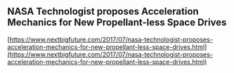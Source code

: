 ## NASA Technologist proposes Acceleration Mechanics for New Propellant-less Space Drives
  
  [https://www.nextbigfuture.com/2017/07/nasa-technologist-proposes-acceleration-mechanics-for-new-propellant-less-space-drives.html](https://www.nextbigfuture.com/2017/07/nasa-technologist-proposes-acceleration-mechanics-for-new-propellant-less-space-drives.html)
